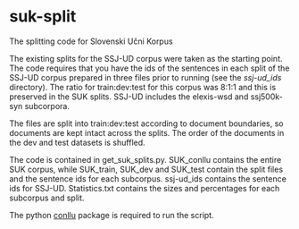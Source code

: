 # suk-split
The splitting code for Slovenski Učni Korpus

The existing splits for the SSJ-UD corpus were taken as the starting point. The code requires that you have the ids of the sentences in each split of the SSJ-UD corpus prepared in three files prior to running (see the *ssj-ud_ids* directory). The ratio for train:dev:test for this corpus was 8:1:1 and this is preserved in the SUK splits. SSJ-UD includes the elexis-wsd and ssj500k-syn subcorpora. 

The files are split into train:dev:test according to document boundaries, so documents are kept intact across the splits. The order of the documents in the dev and test datasets is shuffled.

The code is contained in get_suk_splits.py. SUK_conllu contains the entire SUK corpus, while SUK_train, SUK_dev and SUK_test contain the split files and the sentence ids for each subcorpus. ssj-ud_ids contains the sentence ids for SSJ-UD. Statistics.txt contains the sizes and percentages for each subcorpus and split.

The python [conllu](https://pypi.org/project/conllu/) package is required to run the script.
